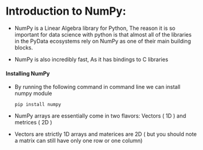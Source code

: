 # Introduction to NumPy:

* NumPy is a Linear Algebra library for Python, The reason it is so important for data science with python is that almost all of the libraries in the PyData ecosystems rely on NumPy as one of their main building blocks.

* NumPy is also incredibly fast, As it has bindings to C libraries

#### Installing NumPy

* By running the following command in command line we can install numpy module

      pip install numpy


* NumPy arrays are essentially come in two flavors: Vectors ( 1D ) and metrices ( 2D )

* Vectors are strictly 1D arrays and materices are 2D ( but you should note a matrix can still have only one row or one column)
